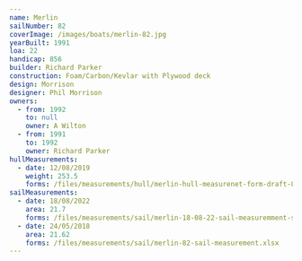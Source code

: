 ```yaml
---
name: Merlin
sailNumber: 82
coverImage: /images/boats/merlin-82.jpg
yearBuilt: 1991
loa: 22
handicap: 856
builder: Richard Parker
construction: Foam/Carbon/Kevlar with Plywood deck
design: Morrison
designer: Phil Morrison
owners:
  - from: 1992
    to: null
    owner: A Wilton
  - from: 1991
    to: 1992
    owner: Richard Parker
hullMeasurements:
  - date: 12/08/2019
    weight: 253.5
    forms: /files/measurements/hull/merlin-hull-measurenet-form-draft-01.xlsx
sailMeasurements:
  - date: 18/08/2022
    area: 21.7
    forms: /files/measurements/sail/merlin-18-08-22-sail-measuremment-spreadsheet-03.xlsx
  - date: 24/05/2018
    area: 21.62
    forms: /files/measurements/sail/merlin-82-sail-measurement.xlsx
---
```

